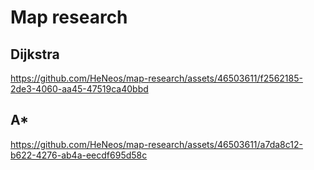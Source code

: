 # Map research

## Dijkstra

https://github.com/HeNeos/map-research/assets/46503611/f2562185-2de3-4060-aa45-47519ca40bbd

## A*

https://github.com/HeNeos/map-research/assets/46503611/a7da8c12-b622-4276-ab4a-eecdf695d58c


